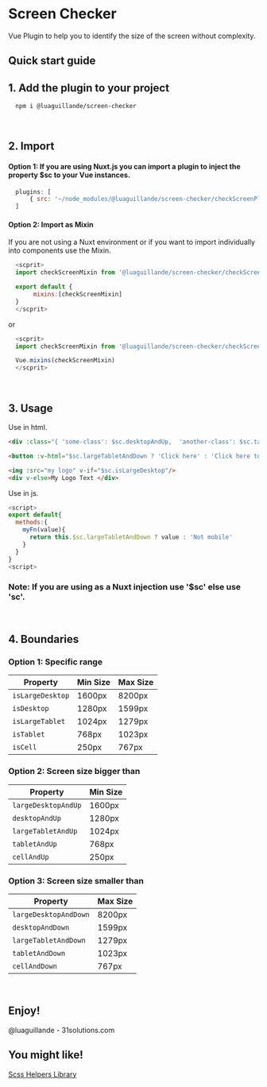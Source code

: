 # Screen Checker

  Vue Plugin to help you to identify the size of the screen without complexity.

      
## Quick start guide
  
  
## 1. Add the plugin to your project

  ```bash
    npm i @luaguillande/screen-checker
  ```

<br>
 
## 2. Import

#### Option 1: If you are using Nuxt.js you can import a plugin to inject the property $sc to your Vue instances.

  ```nuxt.config.js
    plugins: [
        { src: '~/node_modules/@luaguillande/screen-checker/checkScreenPlugin.js'}
    ]
  ```

#### Option 2: Import as Mixin

If you are not using a Nuxt environment or if you want to import individually into components use the Mixin.

  ```js
    <scprit>
    import checkScreenMixin from '@luaguillande/screen-checker/checkScreenMixin.js'

    export default {
         mixins:[checkScreenMixin]
    }
    </scprit>
  ```
  or 

  ```js
    <scprit>
    import checkScreenMixin from '@luaguillande/screen-checker/checkScreenMixin.js'

    Vue.mixins(checkScreenMixin)
    </scprit>
  ```

<br>
 
## 3. Usage

Use in html. 

  ```html
  <div :class="{ 'some-class': $sc.desktopAndUp,  'another-class': $sc.tabletAndDown}">
  ```
  
  ```html
  <button :v-html="$sc.largeTabletAndDown ? 'Click here' : 'Click here to send me a text' "></button>
  ```

  ```html
  <img :src="my logo" v-if="$sc.isLargeDesktop"/>
  <div v-else>My Logo Text </div>
  ```
Use in js. 

  ```js
 <script>
  export default{
    methods:{
      myFn(value){
        return this.$sc.largeTabletAndDown ? value : 'Not mobile'
      }
    }
  }
 <script>
  ```

  
### Note: If you are using as a Nuxt injection use '$sc' else use 'sc'.

<br>

## 4. Boundaries

### Option 1: Specific range

  Property | Min Size | Max Size
--- | --- | --- 
`isLargeDesktop` | 1600px | 8200px
`isDesktop` | 1280px | 1599px
`isLargeTablet` | 1024px | 1279px
`isTablet` | 768px  | 1023px
`isCell` | 250px | 767px


### Option 2: Screen size bigger than 

  Property | Min Size
--- | --- 
`largeDesktopAndUp` | 1600px
`desktopAndUp` | 1280px
`largeTabletAndUp` | 1024px
`tabletAndUp` | 768px  | 1023px
`cellAndUp` | 250px

### Option 3: Screen size smaller than 

  Property | Max Size
--- | --- 
`largeDesktopAndDown` | 8200px
`desktopAndDown` | 1599px
`largeTabletAndDown` | 1279px
`tabletAndDown`  | 1023px
`cellAndDown` | 767px

<br>
 
## Enjoy!

@luaguillande - 31solutions.com

## You might like!

[Scss Helpers Library](https://www.npmjs.com/package/@luaguillande/scss_helpers)